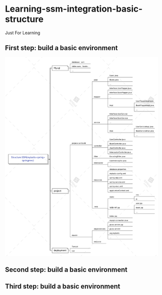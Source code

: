 # Learning-ssm-integration-basic-structure
Just For Learning
## First step: build a basic environment
![ssm](https://github.com/lrenimin/Learning-ssm-integration-basic-structure/blob/main/ssm.png)
## Second step: build a basic environment

## Third step: build a basic environment
